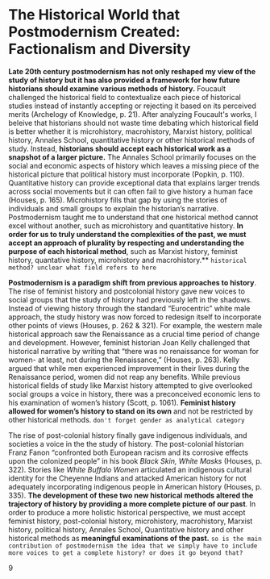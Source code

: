 # The Historical World that Postmodernism Created: Factionalism and Diversity
	
**Late 20th century postmodernism has not only reshaped my view of the study of history but it has also provided a framework for how future historians should examine various methods of history.** Foucault challenged the historical field to contextualize each piece of historical studies instead of instantly accepting or rejecting it based on its perceived merits (Archelogy of Knowledge, p. 21). After analyzing Foucault's works, I beleive that historians should not waste time debating which historical field is better whether it is microhistory, macrohistory, Marxist history, political history, Annales School, quantitative history or other historical methods of study. Instead, **historians should accept each historical work as a snapshot of a larger picture.** The Annales School primarily focuses on the social and economic aspects of history which leaves a missing piece of the historical picture that political history must incorporate (Popkin, p. 110). Quantitative history can provide exceptional data that explains larger trends across social movements but it can often fail to give history a human face (Houses, p. 165). Microhistory fills that gap by using the stories of individuals and small groups to explain the historian’s narrative. Postmodernism taught me to understand that one historical method cannot excel without another, such as microhistory and quantitative history. **In order for us to truly understand the complexities of the past, we must accept an approach of plurality by respecting and understanding the purpose of each historical method**, such as Marxist history, feminist history, quantative history, microhistory and macrohistory.** `historical method? unclear what field refers to here`
	
**Postmodernism is a paradigm shift from previous approaches to history**. The rise of feminist history and postcolonial history gave new voices to social groups that the study of history had previously left in the shadows. Instead of viewing history through the standard “Eurocentric” white male approach, the study history was now forced to redesign itself to incorporate other points of views (Houses, p. 262 & 321). For example, the western male historical approach saw the Renaissance as a crucial time period of change and development. However, feminist historian Joan Kelly challenged that historical narrative by writing that “there was no renaissance for woman for women- at least, not during the Renaissance,” (Houses, p. 263). Kelly argued that while men experienced improvement in their lives during the Renaissance period, women did not reap any benefits. While previous historical fields of study like Marxist history attempted to give overlooked social groups a voice in history, there was a preconceived economic lens to his examination of women’s history (Scott, p. 1061). **Feminist history allowed for women’s history to stand on its own** and not be restricted by other historical methods. `don't forget gender as analytical category`
	
The rise of post-colonial history finally gave indigenous individuals, and societies a voice in the the study of history. The post-colonial historian Franz Fanon “confronted both European racism and its corrosive effects upon the colonized people” in his book *Black Skin, White Masks* (Houses, p. 322). Stories like *White Buffalo Women* articulated an indigenous cultural identity for the Cheyenne Indians and attacked American history for not adequately incorporating indigenous people in American history (Houses, p. 335). **The development of these two new historical methods altered the trajectory of history by providing a more complete picture of our past**. In order to produce a more holistic historical perspective, we must accept feminist history, post-colonial history, microhistory, macrohistory, Marxist history, political history, Annales School, Quantitative history and other historical methods as **meaningful examinations of the past.** `so is the main contribution of postmodernism the idea that we simply have to include more voices to get a complete history? or does it go beyond that?`

9
